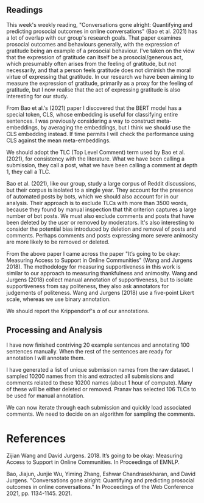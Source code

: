 ## Readings 

This week's weekly reading, "Conversations gone alright: Quantifying and predicting prosocial outcomes in online conversations" (Bao et al. 2021)
has a lot of overlap with our group's research goals. That paper examines prosocial outcomes and behaviours generally,
with the expression of gratitude being an example of a prosocial behaviour. I've taken on the view that the expression of
gratitude can itself be a prosocial/generous act, which presumably often arises from the feeling of gratitude, but
not necessarily, and that a person feels gratitude does not diminish the moral virtue of expressing that gratitude.
In our research we have been aiming to measure the expression of gratitude, primarily as a proxy for the feeling of gratitude,
but I now realise that the act of expressing gratitude is also interesting for our study.

From Bao et al.'s (2021) paper I discovered that the BERT model has a special token, CLS, whose embedding is useful for classifying entire sentences. I was previously considering a way to construct meta-embeddings, by averaging the embeddings, but I think we should use the CLS embedding instead. If time permits I will check the performance using CLS against the mean meta-embeddings.

We should adopt the TLC (Top Level Comment) term used by Bao et al. (2021), for consistency with the literature. What we have been calling a submission, they call a post, what we have been calling a comment at depth 1, they call a TLC.

Bao et al. (2021), like our group, study a large corpus of Reddit discussions, but their corpus is isolated to a single year.
They account for the presence of automated posts by bots, which we should also account for in our analysis.
Their approach is to exclude TLCs with more than 3500 words, because they found by manual inspection that thit criterion captures a large number of bot posts.
We must also exclude comments and posts that have been deleted by the user or removed by moderators.
It's also interesting to consider the potential bias introduced by deletion and removal of posts and comments.
Perhaps comments and posts expressing more severe animosity are more likely to be removed or deleted.

From the above paper I came across the paper "It’s going to be okay: Measuring Access to Support in Online Communities" (Wang and Jurgens 2018).
The methodology for measuring supportiveness in this work is similar to our approach to measuring thankfulness and animosity.
Wang and Jurgens (2018) collect manual annotation of supportiveness, but to isolate supportiveness from say politeness, they also ask
annotators for judgements of politeness. Wang and Jurgens (2018) use a five-point Likert scale, whereas we use binary annotation.

We should report the Krippendorf's $\alpha$ of our annotations.

## Processing and Analysis
I have now finished contriving 20 example sentences and annotating 100 sentences manually. When the rest of the sentences are ready for annotation I will annotate them.

I have generated a list of unique submission names from the raw dataset. I sampled 10200 names from this and extracted all submissions and comments related to these 10200 names (about 1 hour of compute). Many of these will be either deleted or removed.
Pranav has selected 106 TLCs to be used for manual annotation.

We can now iterate through each submission and quickly load associated comments. We need to decide on an algorithm for sampling the comments.

# References
Zijian Wang and David Jurgens. 2018. It’s going to be okay: Measuring Access to
Support in Online Communities. In Proceedings of EMNLP.

Bao, Jiajun, Junjie Wu, Yiming Zhang, Eshwar Chandrasekharan, and David Jurgens. "Conversations gone alright: Quantifying and predicting prosocial outcomes in online conversations." In Proceedings of the Web Conference 2021, pp. 1134-1145. 2021.
